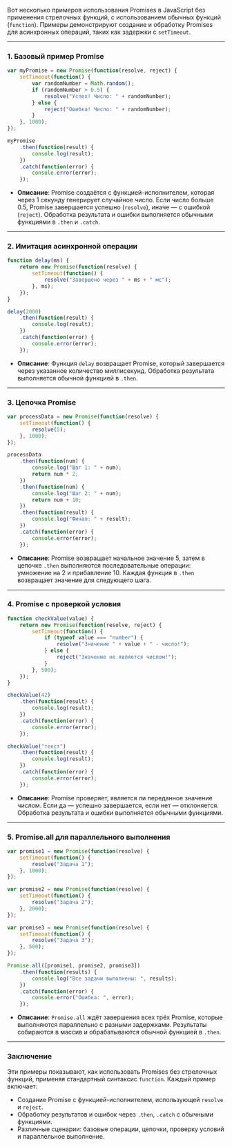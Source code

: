 Вот несколько примеров использования Promises в JavaScript без применения стрелочных функций, с использованием обычных функций (`function`). Примеры демонстрируют создание и обработку Promises для асинхронных операций, таких как задержки с `setTimeout`.

---

### 1. **Базовый пример Promise**
```javascript
var myPromise = new Promise(function(resolve, reject) {
    setTimeout(function() {
        var randomNumber = Math.random();
        if (randomNumber > 0.5) {
            resolve("Успех! Число: " + randomNumber);
        } else {
            reject("Ошибка! Число: " + randomNumber);
        }
    }, 1000);
});

myPromise
    .then(function(result) {
        console.log(result);
    })
    .catch(function(error) {
        console.error(error);
    });
```

- **Описание**: Promise создаётся с функцией-исполнителем, которая через 1 секунду генерирует случайное число. Если число больше 0.5, Promise завершается успешно (`resolve`), иначе — с ошибкой (`reject`). Обработка результата и ошибки выполняется обычными функциями в `.then` и `.catch`.

---

### 2. **Имитация асинхронной операции**
```javascript
function delay(ms) {
    return new Promise(function(resolve) {
        setTimeout(function() {
            resolve("Завершено через " + ms + " мс");
        }, ms);
    });
}

delay(2000)
    .then(function(result) {
        console.log(result);
    })
    .catch(function(error) {
        console.error(error);
    });
```

- **Описание**: Функция `delay` возвращает Promise, который завершается через указанное количество миллисекунд. Обработка результата выполняется обычной функцией в `.then`.

---

### 3. **Цепочка Promise**
```javascript
var processData = new Promise(function(resolve) {
    setTimeout(function() {
        resolve(5);
    }, 1000);
});

processData
    .then(function(num) {
        console.log("Шаг 1: " + num);
        return num * 2;
    })
    .then(function(num) {
        console.log("Шаг 2: " + num);
        return num + 10;
    })
    .then(function(result) {
        console.log("Финал: " + result);
    })
    .catch(function(error) {
        console.error(error);
    });
```

- **Описание**: Promise возвращает начальное значение 5, затем в цепочке `.then` выполняются последовательные операции: умножение на 2 и прибавление 10. Каждая функция в `.then` возвращает значение для следующего шага.

---

### 4. **Promise с проверкой условия**
```javascript
function checkValue(value) {
    return new Promise(function(resolve, reject) {
        setTimeout(function() {
            if (typeof value === "number") {
                resolve("Значение " + value + " - число!");
            } else {
                reject("Значение не является числом!");
            }
        }, 500);
    });
}

checkValue(42)
    .then(function(result) {
        console.log(result);
    })
    .catch(function(error) {
        console.error(error);
    });

checkValue("текст")
    .then(function(result) {
        console.log(result);
    })
    .catch(function(error) {
        console.error(error);
    });
```

- **Описание**: Promise проверяет, является ли переданное значение числом. Если да — успешно завершается, если нет — отклоняется. Обработка результата и ошибки выполняется обычными функциями.

---

### 5. **Promise.all для параллельного выполнения**
```javascript
var promise1 = new Promise(function(resolve) {
    setTimeout(function() {
        resolve("Задача 1");
    }, 1000);
});

var promise2 = new Promise(function(resolve) {
    setTimeout(function() {
        resolve("Задача 2");
    }, 2000);
});

var promise3 = new Promise(function(resolve) {
    setTimeout(function() {
        resolve("Задача 3");
    }, 500);
});

Promise.all([promise1, promise2, promise3])
    .then(function(results) {
        console.log("Все задачи выполнены: ", results);
    })
    .catch(function(error) {
        console.error("Ошибка: ", error);
    });
```

- **Описание**: `Promise.all` ждёт завершения всех трёх Promise, которые выполняются параллельно с разными задержками. Результаты собираются в массив и обрабатываются обычной функцией в `.then`.

---

### Заключение
Эти примеры показывают, как использовать Promises без стрелочных функций, применяя стандартный синтаксис `function`. Каждый пример включает:
- Создание Promise с функцией-исполнителем, использующей `resolve` и `reject`.
- Обработку результатов и ошибок через `.then`, `.catch` с обычными функциями.
- Различные сценарии: базовые операции, цепочки, проверку условий и параллельное выполнение.